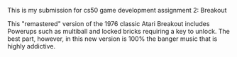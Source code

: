 This is my submission for cs50 game development assignment 2: Breakout

This "remastered" version of the 1976 classic Atari Breakout includes Powerups such as multiball and locked bricks requiring a key to unlock. The best part, however, in this new version is 100% the banger music that is highly addictive.
